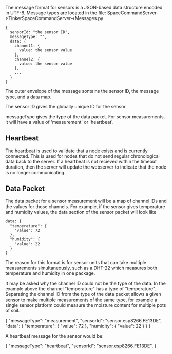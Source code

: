 The message format for sensors is a JSON-based data structure encoded in UTF-8.
Message types are located in the file: SpaceCommandServer->TinkerSpaceCommandServer->Messages.py
```
{
  sensorId: "the sensor ID",
  messageType: "",
  data: {
    channel1: {
      value: the sensor value
    },
    channel2: {
      value: the sensor value
    },
    ...
  }
}
```

The outer envelope of the message sontains the sensor ID, the
message type, and a data map.

The sensor ID gives the globally unique ID for the sensor.

messageType gives the type of the data packet. For sensor measurements, it will
have a value of 'measurement' or 'heartbeat'.

Heartbeat
---------
The heartbeat is used to validate that a node exists and is currently connected. This is used for nodes that do not send regular chronological data back to the server. If a heartbeat is not recieved within the timeout duration, then the server will update the webserver to indicate that the node is no longer communicating.

Data Packet
-----------
The data packet for a sensor measurement will be a map of channel IDs and the
values for those channels. For example, if the sensor gives temperature and
humidity values, the data section of the sensor packet will look like

```
data: {
  "temperature": {
    "value": 72
  },
  "humidity": {
    "value": 22
  }
}
```

The reason for this format is for sensor units that can take multiple
measurements simultaneously, such as a DHT-22 which measures both temperature
and humidity in one package.

It may be asked why the channel ID could not be the type of the data. In the
example above the channel "temperature" has a type of "temperature". Separating
the channel ID from the type of the data packet allows a given sensor to
make multiple measurements of the same type, for example a single sensor
platform could measure the moisture content for multiple pots of soil.

{
  "messageType": "measurement",
  "sensorId": "sensor.esp8266.FE13DE",
  "data": {
    "temperature": {
      "value": 72
    },
    "humidity": {
      "value": 22
    }
  }
}

A heartbeat message for the sensor would be:


{
  "messageType": "heartbeat",
  "sensorId": "sensor.esp8266.FE13DE",
}
